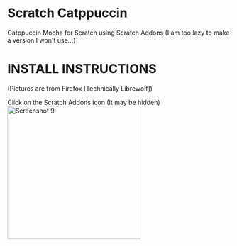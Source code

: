 # Scratch Catppuccin
Catppuccin Mocha for Scratch using Scratch Addons
(I am too lazy to make a version I won't use...)


# INSTALL INSTRUCTIONS
(Pictures are from Firefox [Technically Librewolf])

Click on the Scratch Addons icon (It may be hidden)
<img width="300" alt="Screenshot 9" src="https://github.com/your-mom-spec-ops/Scratchppuccin/assets/117489566/132330b6-587b-476e-90b4-411796a6b24d">

